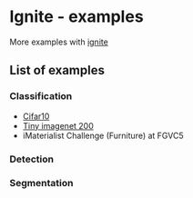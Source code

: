 # Ignite - examples

More examples with [ignite](https://github.com/pytorch/ignite)


## List of examples

### Classification

- [Cifar10](classification/cifar_10/README.md)    
- [Tiny imagenet 200](classification/tiny_imagenet_200/README.md)
- iMaterialist Challenge (Furniture) at FGVC5


### Detection



### Segmentation

